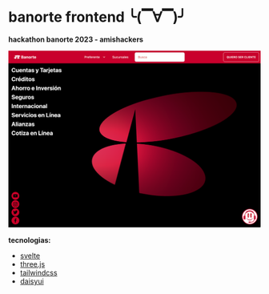 # banorte frontend ╰(▔∀▔)╯

**hackathon banorte 2023 - amishackers**

![foto del frontend](screenshot.png)

**tecnologias:**
- [svelte](https://svelte.dev/)
- [three.js](https://threejs.org/)
- [tailwindcss](https://tailwindcss.com/)
- [daisyui](https://daisyui.com/)
